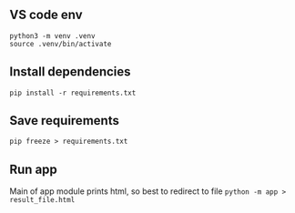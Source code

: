 ## VS code env
`python3 -m venv .venv`  
`source .venv/bin/activate`

## Install dependencies
`pip install -r requirements.txt`

## Save requirements
`pip freeze > requirements.txt`

## Run app
Main of app module prints html, so best to redirect to file
`python -m app > result_file.html`